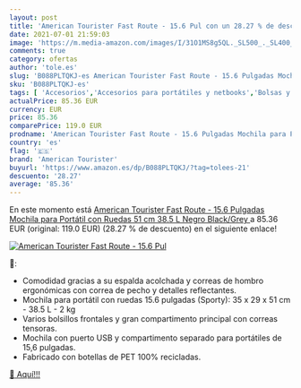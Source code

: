 ```yaml
---
layout: post
title: 'American Tourister Fast Route - 15.6 Pul con un 28.27 % de descuento'
date: 2021-07-01 21:59:03
image: 'https://m.media-amazon.com/images/I/31O1MS8g5QL._SL500_._SL400_.jpg'
comments: true
category: ofertas
author: 'tole.es'
slug: 'B088PLTQKJ-es American Tourister Fast Route - 15.6 Pulgadas Mochila para...'
sku: 'B088PLTQKJ-es'
tags: [ 'Accesorios','Accesorios para portátiles y netbooks','Bolsas y fundas para portátiles y netbooks','Informática','Mochilas para portátiles y netbooks','american tourister','mochila', ]
actualPrice: 85.36 EUR
currency: EUR
price: 85.36
comparePrice: 119.0 EUR
prodname: 'American Tourister Fast Route - 15.6 Pulgadas Mochila para Portátil con Ruedas  51 cm  38.5 L  Negro  Black/Grey '
country: 'es'
flag: '🇪🇸'
brand: 'American Tourister'
buyurl: 'https://www.amazon.es/dp/B088PLTQKJ/?tag=tolees-21'
descuento: '28.27'
average: '85.36'
---
```


En este momento está [American Tourister Fast Route - 15.6 Pulgadas Mochila para Portátil con Ruedas  51 cm  38.5 L  Negro  Black/Grey ](https://www.amazon.es/dp/B088PLTQKJ/?tag=tolees-21) a 85.36 EUR (original: 119.0 EUR) (28.27 %  de descuento) en el siguiente enlace!

[![American Tourister Fast Route - 15.6 Pul](https://m.media-amazon.com/images/I/31O1MS8g5QL._SL500_._SL400_.jpg)](https://www.amazon.es/dp/B088PLTQKJ/?tag=tolees-21)

🔎:

- Comodidad gracias a su espalda acolchada y correas de hombro ergonómicas con correa de pecho y detalles reflectantes.
- Mochila para portátil con ruedas 15.6 pulgadas (Sporty): 35 x 29 x 51 cm - 38.5 L - 2 kg
- Varios bolsillos frontales y gran compartimento principal con correas tensoras.
- Mochila con puerto USB y compartimento separado para portátiles de 15,6 pulgadas.
- Fabricado con botellas de PET 100% recicladas.

[🛒 Aquí!!!](https://www.amazon.es/dp/B088PLTQKJ/?tag=tolees-21)
